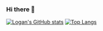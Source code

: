 ### Hi there 👋

<!--
**Dardin-dale/Dardin-dale** is a ✨ _special_ ✨ repository because its `README.md` (this file) appears on your GitHub profile.

Here are some ideas to get you started:

- 🔭 I’m currently working on ...
- 🌱 I’m currently learning ...
- 👯 I’m looking to collaborate on ...
- 🤔 I’m looking for help with ...
- 💬 Ask me about ...
- 📫 How to reach me: ...
- 😄 Pronouns: ...
- ⚡ Fun fact: ...
-->

 [![Logan's GitHub stats](https://github-readme-stats-puce-chi.vercel.app/api?username=Dardin-dale&show_icons=true&theme=tokyonight&include_all_commits=true)](https://github.com/Dardin-dale/github-readme-stats)
 [![Top Langs](https://github-readme-stats-puce-chi.vercel.app/api/top-langs/?username=Dardin-dale&theme=tokyonight&layout=compact)](https://github.com/Dardin-dale/github-readme-stats)
